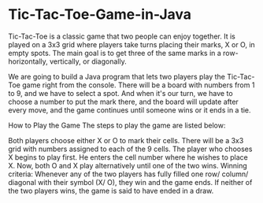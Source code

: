 # Tic-Tac-Toe-Game-in-Java


Tic-Tac-Toe is a classic game that two people can enjoy together. It is played on a 3x3 grid where players take turns placing their marks, X or O, in empty spots. The main goal is to get three of the same marks in a row-horizontally, vertically, or diagonally.

We are going to build a Java program that lets two players play the Tic-Tac-Toe game right from the console. There will be a board with numbers from 1 to 9, and we have to select a spot. And when it's our turn, we have to choose a number to put the mark there, and the board will update after every move, and the game continues until someone wins or it ends in a tie.

How to Play the Game
The steps to play the game are listed below:

Both players choose either X or O to mark their cells.
There will be a 3x3 grid with numbers assigned to each of the 9 cells.
The player who chooses X begins to play first.
He enters the cell number where he wishes to place X.
Now, both O and X play alternatively until one of the two wins.
Winning criteria: Whenever any of the two players has fully filled one row/ column/ diagonal with their symbol (X/ O), they win and the game ends.
If neither of the two players wins, the game is said to have ended in a draw.
